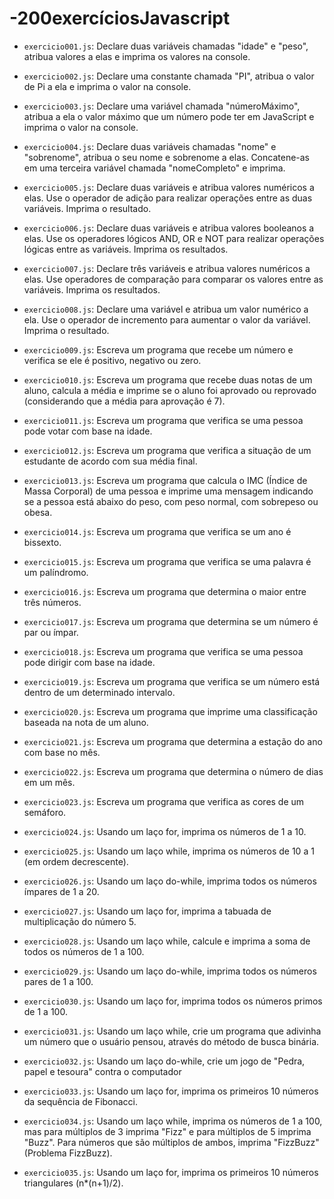 # -200exercíciosJavascript
- `exercicio001.js`: Declare duas variáveis chamadas "idade" e "peso", atribua valores a elas e imprima os valores na console.

- `exercicio002.js`: Declare uma constante chamada "PI", atribua o valor de Pi a ela e imprima o valor na console.

- `exercicio003.js`: Declare uma variável chamada "númeroMáximo", atribua a ela o valor máximo que um número pode ter em JavaScript e imprima o valor na console.

- `exercicio004.js`: Declare duas variáveis chamadas "nome" e "sobrenome", atribua o seu nome e sobrenome a elas. Concatene-as em uma terceira variável chamada "nomeCompleto" e imprima.

- `exercicio005.js`: Declare duas variáveis e atribua valores numéricos a elas. Use o operador de adição para realizar operações entre as duas variáveis. Imprima o resultado.

- `exercicio006.js`: Declare duas variáveis e atribua valores booleanos a elas. Use os operadores lógicos AND, OR e NOT para realizar operações lógicas entre as variáveis. Imprima os resultados.

- `exercicio007.js`: Declare três variáveis e atribua valores numéricos a elas. Use operadores de comparação para comparar os valores entre as variáveis. Imprima os resultados.

- `exercicio008.js`: Declare uma variável e atribua um valor numérico a ela. Use o operador de incremento para aumentar o valor da variável. Imprima o resultado.

- `exercicio009.js`: Escreva um programa que recebe um número e verifica se ele é positivo, negativo ou zero.

- `exercicio010.js`: Escreva um programa que recebe duas notas de um aluno, calcula a média e imprime se o aluno foi aprovado ou reprovado (considerando que a média para aprovação é 7).

- `exercicio011.js`: Escreva um programa que verifica se uma pessoa pode votar com base na idade.

- `exercicio012.js`: Escreva um programa que verifica a situação de um estudante de acordo com sua média final.

- `exercicio013.js`: Escreva um programa que calcula o IMC (Índice de Massa Corporal) de uma pessoa e imprime uma mensagem indicando se a pessoa está abaixo do peso, com peso normal, com sobrepeso ou obesa.

- `exercicio014.js`: Escreva um programa que verifica se um ano é bissexto.

- `exercicio015.js`: Escreva um programa que verifica se uma palavra é um palíndromo.

- `exercicio016.js`: Escreva um programa que determina o maior entre três números.

- `exercicio017.js`: Escreva um programa que determina se um número é par ou ímpar.

- `exercicio018.js`: Escreva um programa que verifica se uma pessoa pode dirigir com base na idade.

- `exercicio019.js`: Escreva um programa que verifica se um número está dentro de um determinado intervalo.

- `exercicio020.js`: Escreva um programa que imprime uma classificação baseada na nota de um aluno.

- `exercicio021.js`: Escreva um programa que determina a estação do ano com base no mês.

- `exercicio022.js`: Escreva um programa que determina o número de dias em um mês.

- `exercicio023.js`: Escreva um programa que verifica as cores de um semáforo.

- `exercicio024.js`: Usando um laço for, imprima os números de 1 a 10.

- `exercicio025.js`: Usando um laço while, imprima os números de 10 a 1 (em ordem decrescente).

- `exercicio026.js`: Usando um laço do-while, imprima todos os números ímpares de 1 a 20.

- `exercicio027.js`: Usando um laço for, imprima a tabuada de multiplicação do número 5.

- `exercicio028.js`: Usando um laço while, calcule e imprima a soma de todos os números de 1 a 100.

- `exercicio029.js`: Usando um laço do-while, imprima todos os números pares de 1 a 100.

- `exercicio030.js`: Usando um laço for, imprima todos os números primos de 1 a 100.

- `exercicio031.js`: Usando um laço while, crie um programa que adivinha um número que o usuário pensou, através do método de busca binária.

- `exercicio032.js`: Usando  um laço do-while, crie um jogo de "Pedra, papel e tesoura" contra o computador

- `exercicio033.js`: Usando um laço for, imprima os primeiros 10 números da sequência de Fibonacci.

- `exercicio034.js`: Usando um laço while, imprima os números de 1 a 100, mas para múltiplos de 3 imprima "Fizz" e para múltiplos de 5 imprima "Buzz". Para números que são múltiplos de ambos, imprima "FizzBuzz" (Problema FizzBuzz).

- `exercicio035.js`: Usando um laço for, imprima os primeiros 10 números triangulares (n*(n+1)/2).